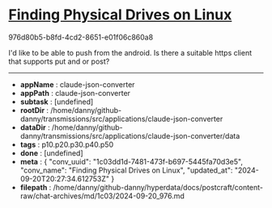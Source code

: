 # [Finding Physical Drives on Linux](https://claude.ai/chat/1c03dd1d-7481-473f-b697-5445fa70d3e5)

976d80b5-b8fd-4cd2-8651-e01f06c860a8

I'd like to be able to push from the android. Is there a suitable https client that supports put and or post?

---

* **appName** : claude-json-converter
* **appPath** : claude-json-converter
* **subtask** : [undefined]
* **rootDir** : /home/danny/github-danny/transmissions/src/applications/claude-json-converter
* **dataDir** : /home/danny/github-danny/transmissions/src/applications/claude-json-converter/data
* **tags** : p10.p20.p30.p40.p50
* **done** : [undefined]
* **meta** : {
  "conv_uuid": "1c03dd1d-7481-473f-b697-5445fa70d3e5",
  "conv_name": "Finding Physical Drives on Linux",
  "updated_at": "2024-09-20T20:27:34.612753Z"
}
* **filepath** : /home/danny/github-danny/hyperdata/docs/postcraft/content-raw/chat-archives/md/1c03/2024-09-20_976.md